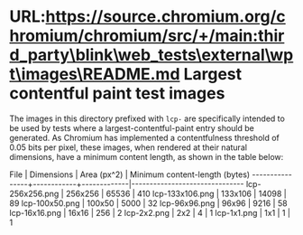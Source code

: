 URL:https://source.chromium.org/chromium/chromium/src/+/main:third_party\blink\web_tests\external\wpt\images\README.md
Largest contentful paint test images
====================================

The images in this directory prefixed with `lcp-` are specifically intended to
be used by tests where a largest-contentful-paint entry should be generated. As
Chromium has implemented a contentfulness threshold of 0.05 bits per pixel,
these images, when rendered at their natural dimensions, have a minimum content
length, as shown in the table below:

File            | Dimensions | Area (px^2) | Minimum content-length (bytes)
----------------+------------+-------------|-------------------------------
lcp-256x256.png | 256x256    | 65536       | 410
lcp-133x106.png | 133x106    | 14098       | 89
lcp-100x50.png  | 100x50     | 5000        | 32
lcp-96x96.png   | 96x96      | 9216        | 58
lcp-16x16.png   | 16x16      | 256         | 2
lcp-2x2.png     | 2x2        | 4           | 1
lcp-1x1.png     | 1x1        | 1           | 1

